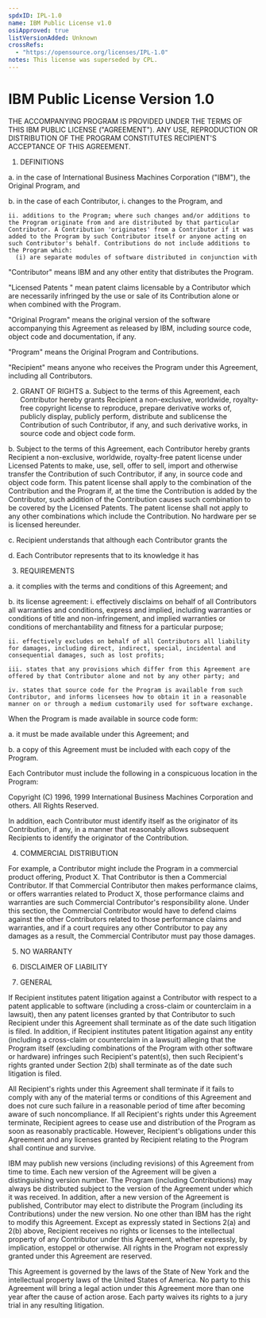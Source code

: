 ```yaml
---
spdxID: IPL-1.0
name: IBM Public License v1.0
osiApproved: true
listVersionAdded: Unknown
crossRefs: 
  - "https://opensource.org/licenses/IPL-1.0"
notes: This license was superseded by CPL.
---
```


# IBM Public License Version 1.0

THE ACCOMPANYING PROGRAM IS PROVIDED UNDER THE TERMS OF THIS IBM PUBLIC LICENSE ("AGREEMENT"). ANY USE, REPRODUCTION OR DISTRIBUTION OF THE PROGRAM CONSTITUTES RECIPIENT'S ACCEPTANCE OF THIS AGREEMENT.

1. DEFINITIONS
  
  a. in the case of International Business Machines Corporation ("IBM"), the Original Program, and

  b. in the case of each Contributor,
    i. changes to the Program, and

    ii. additions to the Program; where such changes and/or additions to the Program originate from and are distributed by that particular Contributor. A Contribution 'originates' from a Contributor if it was added to the Program by such Contributor itself or anyone acting on such Contributor's behalf. Contributions do not include additions to the Program which:
      (i) are separate modules of software distributed in conjunction with

  "Contributor" means IBM and any other entity that distributes the Program.

  "Licensed Patents " mean patent claims licensable by a Contributor which are necessarily infringed by the use or sale of its Contribution alone or when combined with the Program.

  "Original Program" means the original version of the software accompanying this Agreement as released by IBM, including source code, object code and documentation, if any.

  "Program" means the Original Program and Contributions.

  "Recipient" means anyone who receives the Program under this Agreement, including all Contributors.

2. GRANT OF RIGHTS
  a. Subject to the terms of this Agreement, each Contributor hereby grants Recipient a non-exclusive, worldwide, royalty-free copyright license to reproduce, prepare derivative works of, publicly display, publicly perform, distribute and sublicense the Contribution of such Contributor, if any, and such derivative works, in source code and object code form.

  b. Subject to the terms of this Agreement, each Contributor hereby grants Recipient a non-exclusive, worldwide, royalty-free patent license under Licensed Patents to make, use, sell, offer to sell, import and otherwise transfer the Contribution of such Contributor, if any, in source code and object code form. This patent license shall apply to the combination of the Contribution and the Program if, at the time the Contribution is added by the Contributor, such addition of the Contribution causes such combination to be covered by the Licensed Patents. The patent license shall not apply to any other combinations which include the Contribution. No hardware per se is licensed hereunder.

  c. Recipient understands that although each Contributor grants the

  d. Each Contributor represents that to its knowledge it has

3. REQUIREMENTS
  
  a. it complies with the terms and conditions of this Agreement; and

  b. its license agreement:
    i. effectively disclaims on behalf of all Contributors all warranties and conditions, express and implied, including warranties or conditions of title and non-infringement, and implied warranties or conditions of merchantability and fitness for a particular purpose;

    ii. effectively excludes on behalf of all Contributors all liability for damages, including direct, indirect, special, incidental and consequential damages, such as lost profits;

    iii. states that any provisions which differ from this Agreement are offered by that Contributor alone and not by any other party; and

    iv. states that source code for the Program is available from such Contributor, and informs licensees how to obtain it in a reasonable manner on or through a medium customarily used for software exchange.

  When the Program is made available in source code form:

  a. it must be made available under this Agreement; and

  b. a copy of this Agreement must be included with each copy of the Program.

  Each Contributor must include the following in a conspicuous location in the Program:

  Copyright (C) 1996, 1999 International Business Machines Corporation and others. All Rights Reserved.

  In addition, each Contributor must identify itself as the originator of its Contribution, if any, in a manner that reasonably allows subsequent Recipients to identify the originator of the Contribution.

4. COMMERCIAL DISTRIBUTION
  
  For example, a Contributor might include the Program in a commercial product offering, Product X. That Contributor is then a Commercial Contributor. If that Commercial Contributor then makes performance claims, or offers warranties related to Product X, those performance claims and warranties are such Commercial Contributor's responsibility alone. Under this section, the Commercial Contributor would have to defend claims against the other Contributors related to those performance claims and warranties, and if a court requires any other Contributor to pay any damages as a result, the Commercial Contributor must pay those damages.

5. NO WARRANTY

6. DISCLAIMER OF LIABILITY

7. GENERAL
  
  If Recipient institutes patent litigation against a Contributor with respect to a patent applicable to software (including a cross-claim or counterclaim in a lawsuit), then any patent licenses granted by that Contributor to such Recipient under this Agreement shall terminate as of the date such litigation is filed. In addition, if Recipient institutes patent litigation against any entity (including a cross-claim or counterclaim in a lawsuit) alleging that the Program itself (excluding combinations of the Program with other software or hardware) infringes such Recipient's patent(s), then such Recipient's rights granted under Section 2(b) shall terminate as of the date such litigation is filed.

  All Recipient's rights under this Agreement shall terminate if it fails to comply with any of the material terms or conditions of this Agreement and does not cure such failure in a reasonable period of time after becoming aware of such noncompliance. If all Recipient's rights under this Agreement terminate, Recipient agrees to cease use and distribution of the Program as soon as reasonably practicable. However, Recipient's obligations under this Agreement and any licenses granted by Recipient relating to the Program shall continue and survive.

  IBM may publish new versions (including revisions) of this Agreement from time to time. Each new version of the Agreement will be given a distinguishing version number. The Program (including Contributions) may always be distributed subject to the version of the Agreement under which it was received. In addition, after a new version of the Agreement is published, Contributor may elect to distribute the Program (including its Contributions) under the new version. No one other than IBM has the right to modify this Agreement. Except as expressly stated in Sections 2(a) and 2(b) above, Recipient receives no rights or licenses to the intellectual property of any Contributor under this Agreement, whether expressly, by implication, estoppel or otherwise. All rights in the Program not expressly granted under this Agreement are reserved.

  This Agreement is governed by the laws of the State of New York and the intellectual property laws of the United States of America. No party to this Agreement will bring a legal action under this Agreement more than one year after the cause of action arose. Each party waives its rights to a jury trial in any resulting litigation.
